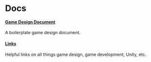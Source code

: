 # Docs

#### [Game Design Document](./game_design_document.md)

A boilerplate game design document. 

#### [Links](./links.md)

Helpful links on all things game design, game development, Unity, etc.